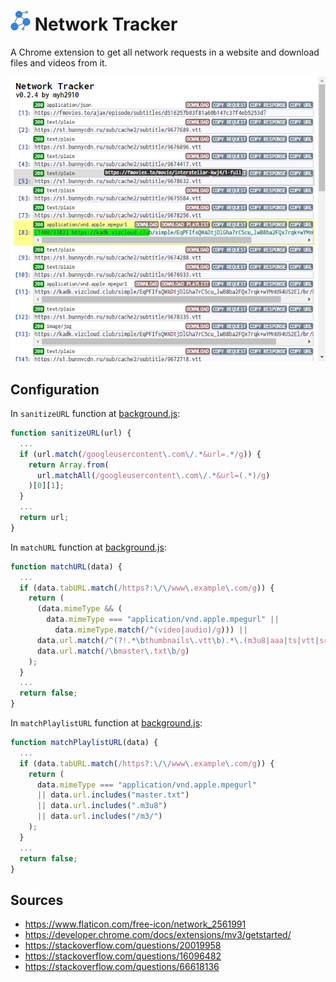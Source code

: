 # ![Icon](assets/icon_32.png) Network Tracker

A Chrome extension to get all network requests in a website and download files
and videos from it.

![Screenshot](assets/screenshot.png)

## Configuration

In `sanitizeURL` function at [background.js](js/background.js#L314-L322):

```js
function sanitizeURL(url) {
  ...
  if (url.match(/googleusercontent\.com\/.*&url=.*/g)) {
    return Array.from(
      url.matchAll(/googleusercontent\.com\/.*&url=(.*)/g)
    )[0][1];
  }
  ...
  return url;
}
```

In `matchURL` function at [background.js](js/background.js#L324-L340):

```js
function matchURL(data) {
  ...
  if (data.tabURL.match(/https?:\/\/www\.example\.com/g)) {
    return (
      (data.mimeType && (
        data.mimeType === "application/vnd.apple.mpegurl" ||
          data.mimeType.match(/^(video|audio)/g))) ||
      data.url.match(/^(?!.*\bthumbnails\.vtt\b).*\.(m3u8|aaa|ts|vtt|srt)\b/g) ||
      data.url.match(/\bmaster\.txt\b/g)
    );
  }
  ...
  return false;
}
```

In `matchPlaylistURL` function at [background.js](js/background.js#L342-L350):

```js
function matchPlaylistURL(data) {
  ...
  if (data.tabURL.match(/https?:\/\/www\.example\.com/g)) {
    return (
      data.mimeType === "application/vnd.apple.mpegurl"
      || data.url.includes("master.txt")
      || data.url.includes(".m3u8")
      || data.url.includes("/m3/")
    );
  }
  ...
  return false;
}
```

## Sources

- <https://www.flaticon.com/free-icon/network_2561991>
- <https://developer.chrome.com/docs/extensions/mv3/getstarted/>
- <https://stackoverflow.com/questions/20019958>
- <https://stackoverflow.com/questions/16096482>
- <https://stackoverflow.com/questions/66618136>
